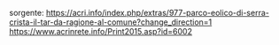 
sorgente:
https://acri.info/index.php/extras/977-parco-eolico-di-serra-crista-il-tar-da-ragione-al-comune?change_direction=1
https://www.acrinrete.info/Print2015.asp?id=6002